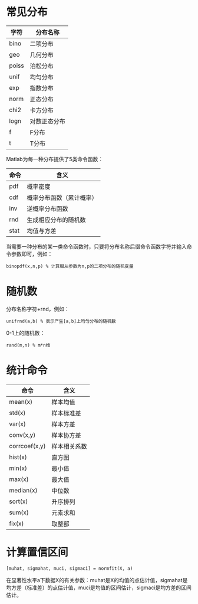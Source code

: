 # 常见分布

字符 | 分布名称
----|--------
bino | 二项分布
geo | 几何分布
poiss | 泊松分布
unif | 均匀分布
exp | 指数分布
norm | 正态分布
chi2 | 卡方分布
logn | 对数正态分布
f | F分布
t | T分布

Matlab为每一种分布提供了5类命令函数：

命令|含义
---|---
pdf | 概率密度
cdf | 概率分布函数（累计概率）
inv | 逆概率分布函数
rnd | 生成相应分布的随机数
stat | 均值与方差

当需要一种分布的某一类命令函数时，只要将分布名称后缀命令函数字符并输入命令参数即可，例如：
```
binopdf(x,n,p) % 计算服从参数为n,p的二项分布的随机变量
```

# 随机数
分布名称字符+rnd，例如：
```
unifrnd(a,b) % 表示产生[a,b]上均匀分布的随机数
```
0-1上的随机数：
```
rand(m,n) % m*n维
```

# 统计命令
命令|含义
---|---
mean(x) | 样本均值
std(x) | 样本标准差
var(x) | 样本方差
conv(x,y) | 样本协方差
corrcoef(x,y) | 样本相关系数
hist(x) | 直方图
min(x) | 最小值
max(x) | 最大值
median(x) | 中位数
sort(x) | 升序排列
sum(x) | 元素求和
fix(x) | 取整部

# 计算置信区间
```
[muhat, sigmahat, muci, sigmaci] = normfit(X, a)
```
在显著性水平a下数据X的有关参数：muhat是X的均值的点估计值，sigmahat是均方差（标准差）的点估计值，muci是均值的区间估计，sigmaci是均方差的区间估计。
